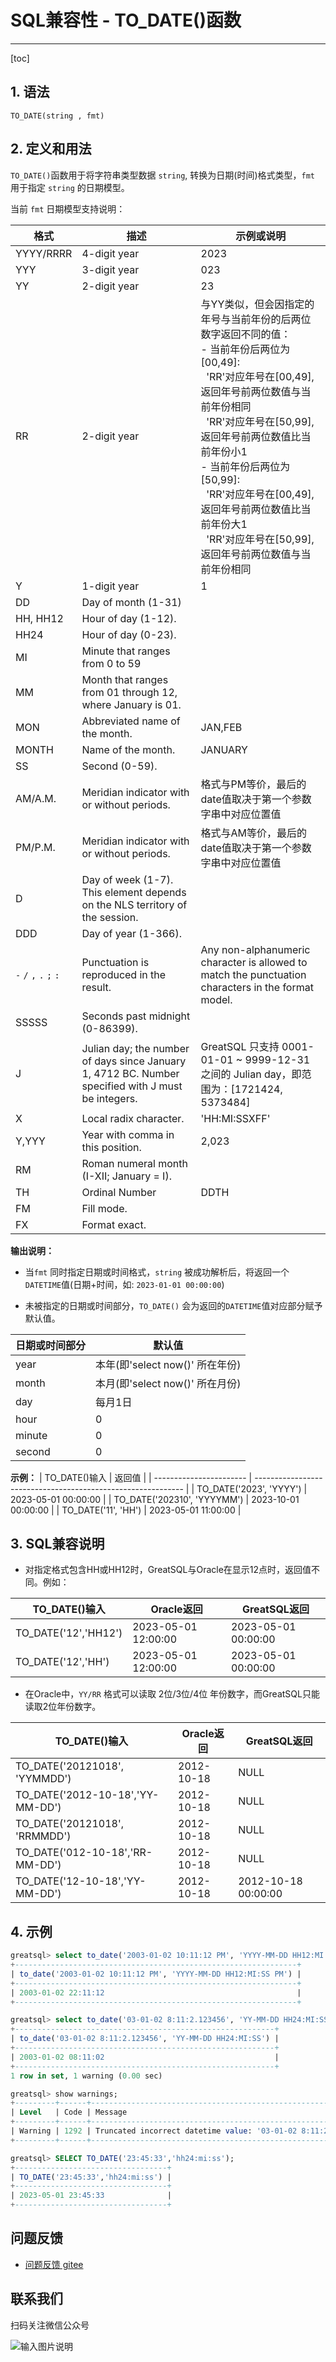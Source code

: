 # SQL兼容性 - TO_DATE()函数
---
[toc]
## 1. 语法

```
TO_DATE(string , fmt)
```

## 2. 定义和用法

`TO_DATE()`函数用于将字符串类型数据 `string`, 转换为日期(时间)格式类型，`fmt` 用于指定 `string` 的日期模型。

当前 `fmt` 日期模型支持说明：

| 格式     | 描述                                                       | 示例或说明                                                 |
| -------- | ---------------------------------------------------------- | ---------------------------------------------------------- |
| YYYY/RRRR | 4-digit year | 2023 |
| YYY | 3-digit year | 023 |
| YY | 2-digit year | 23 |
| RR | 2-digit year | 与YY类似，但会因指定的年号与当前年份的后两位数字返回不同的值：<br/>- 当前年份后两位为[00,49]:<br/>  'RR'对应年号在[00,49], 返回年号前两位数值与当前年份相同<br/>  'RR'对应年号在[50,99], 返回年号前两位数值比当前年份小1<br/>- 当前年份后两位为[50,99]:<br/>  'RR'对应年号在[00,49], 返回年号前两位数值比当前年份大1<br/>  'RR'对应年号在[50,99], 返回年号前两位数值与当前年份相同 |
| Y | 1-digit year | 1 |
| DD | Day of month (1-31) | |
| HH, HH12 | Hour of day (1-12). | |
| HH24 | Hour of day (0-23). | |
| MI | Minute that ranges from 0 to 59 | |
| MM | Month that ranges from 01 through 12, where January is 01. | |
| MON | Abbreviated name of the month. | JAN,FEB |
| MONTH | Name of the month. | JANUARY |
| SS | Second (0-59). | |
| AM/A.M. | Meridian indicator with or without periods. | 格式与PM等价，最后的date值取决于第一个参数字串中对应位置值 |
| PM/P.M. | Meridian indicator with or without periods. | 格式与AM等价，最后的date值取决于第一个参数字串中对应位置值 |
| D | Day of week (1-7). This element depends on the NLS territory of the session. | |
| DDD | Day of year (1-366). | |
| `-` `/` `,` `.` `;` `:` | Punctuation is reproduced in the result.                                                           | Any non-alphanumeric character is allowed to match the punctuation characters in the format model. |
| SSSSS | Seconds past midnight (0-86399). | |
| J | Julian day; the number of days since January 1, 4712 BC. Number specified with J must be integers. | GreatSQL 只支持 0001-01-01 ~ 9999-12-31 之间的 Julian day，即范围为：[1721424, 5373484] |
| X | Local radix character. | 'HH:MI:SSXFF' |
| Y,YYY | Year with comma in this position. | 2,023 |
| RM | Roman numeral month (I-XII; January = I). | |
| TH | Ordinal Number | DDTH |
| FM | Fill mode. | |
| FX | Format exact. | |

**输出说明：**

- 当`fmt` 同时指定日期或时间格式，`string` 被成功解析后，将返回一个 `DATETIME`值(日期+时间，如: `2023-01-01 00:00:00`)

- 未被指定的日期或时间部分，`TO_DATE()` 会为返回的`DATETIME`值对应部分赋予默认值。

|  日期或时间部分  | 默认值                                                 |
| ----------------------- | ------------------------------------------------------------ |
| year   | 本年(即'select now()' 所在年份) |
| month  | 本月(即'select now()' 所在月份) |
| day    | 每月1日 |
| hour   | 0 |
| minute | 0 |
| second | 0 |

**示例：**
| TO_DATE()输入 | 返回值                                                 |
| ----------------------- | ------------------------------------------------------------ |
| TO_DATE('2023', 'YYYY') | 2023-05-01 00:00:00 |
| TO_DATE('202310', 'YYYYMM') | 2023-10-01 00:00:00 |
| TO_DATE('11', 'HH')     | 2023-05-01 11:00:00 |

## 3. SQL兼容说明

- 对指定格式包含HH或HH12时，GreatSQL与Oracle在显示12点时，返回值不同。例如：

| TO_DATE()输入   | Oracle返回          | GreatSQL返回 |
| ------------- | ------------------- | ----------- |
| TO_DATE('12','HH12') | 2023-05-01 12:00:00 | 2023-05-01 00:00:00    |
| TO_DATE('12','HH')   | 2023-05-01 12:00:00 | 2023-05-01 00:00:00    |

- 在Oracle中，`YY/RR` 格式可以读取 2位/3位/4位 年份数字，而GreatSQL只能读取2位年份数字。

| TO_DATE()输入   | Oracle返回          | GreatSQL返回 |
| ------------------------- | ---------- | ----------- |
| TO_DATE('20121018', 'YYMMDD')    | 2012-10-18 | NULL        |
| TO_DATE('2012-10-18','YY-MM-DD') | 2012-10-18 | NULL        |
| TO_DATE('20121018', 'RRMMDD')    | 2012-10-18 | NULL        |
| TO_DATE('012-10-18','RR-MM-DD')  | 2012-10-18 | NULL        |
| TO_DATE('12-10-18','YY-MM-DD')   | 2012-10-18 | 2012-10-18 00:00:00  |


## 4. 示例

```sql
greatsql> select to_date('2003-01-02 10:11:12 PM', 'YYYY-MM-DD HH12:MI:SS PM') from dual;
+---------------------------------------------------------------+
| to_date('2003-01-02 10:11:12 PM', 'YYYY-MM-DD HH12:MI:SS PM') |
+---------------------------------------------------------------+
| 2003-01-02 22:11:12                                           |
+---------------------------------------------------------------+

greatsql> select to_date('03-01-02 8:11:2.123456', 'YY-MM-DD HH24:MI:SS') from dual;
+----------------------------------------------------------+
| to_date('03-01-02 8:11:2.123456', 'YY-MM-DD HH24:MI:SS') |
+----------------------------------------------------------+
| 2003-01-02 08:11:02                                      |
+----------------------------------------------------------+
1 row in set, 1 warning (0.00 sec)

greatsql> show warnings;
+---------+------+--------------------------------------------------------------+
| Level   | Code | Message                                                      |
+---------+------+--------------------------------------------------------------+
| Warning | 1292 | Truncated incorrect datetime value: '03-01-02 8:11:2.123456' |
+---------+------+--------------------------------------------------------------+

greatsql> SELECT TO_DATE('23:45:33','hh24:mi:ss');
+----------------------------------+
| TO_DATE('23:45:33','hh24:mi:ss') |
+----------------------------------+
| 2023-05-01 23:45:33              |
+----------------------------------+
```

**问题反馈**
---
- [问题反馈 gitee](https://gitee.com/GreatSQL/GreatSQL-Manual/issues)


**联系我们**
---

扫码关注微信公众号

![输入图片说明](https://images.gitee.com/uploads/images/2021/0802/141935_2ea2c196_8779455.jpeg "greatsql社区-wx-qrcode-0.5m.jpg")
